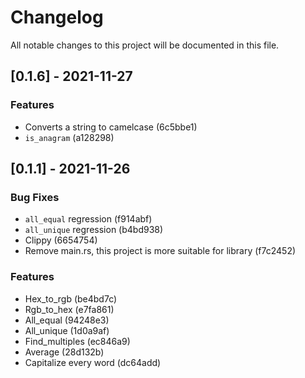 # Changelog

All notable changes to this project will be documented in this file.

## [0.1.6] - 2021-11-27

### Features

- Converts a string to camelcase (6c5bbe1)
- `is_anagram` (a128298)

## [0.1.1] - 2021-11-26

### Bug Fixes

- `all_equal` regression (f914abf)
- `all_unique` regression (b4bd938)
- Clippy (6654754)
- Remove main.rs, this project is more suitable for library (f7c2452)

### Features

- Hex_to_rgb (be4bd7c)
- Rgb_to_hex (e7fa861)
- All_equal (94248e3)
- All_unique (1d0a9af)
- Find_multiples (ec846a9)
- Average (28d132b)
- Capitalize every word (dc64add)


